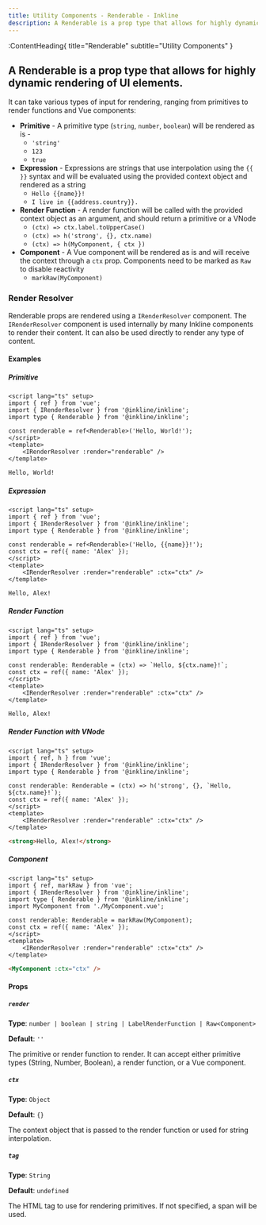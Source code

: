 ```yaml
---
title: Utility Components - Renderable - Inkline
description: A Renderable is a prop type that allows for highly dynamic rendering of UI elements. 
---
```


:ContentHeading{ title="Renderable" subtitle="Utility Components" }
## A Renderable is a prop type that allows for highly dynamic rendering of UI elements. 

It can take various types of input for rendering, ranging from primitives to render functions and Vue components:
- **Primitive** - A primitive type (`string`, `number`, `boolean`) will be rendered as is -
  - `'string'`
  - `123` 
  - `true` 
- **Expression** - Expressions are strings that use interpolation using the `{{ }}` syntax and will be evaluated using the provided context object and rendered as a string 
  - `Hello {{name}}!`
  - `I live in {{address.country}}.`
- **Render Function** - A render function will be called with the provided context object as an argument, and should return a primitive or a VNode
  - `(ctx) => ctx.label.toUpperCase()`
  - `(ctx) => h('strong', {}, ctx.name)`
  - `(ctx) => h(MyComponent, { ctx })`
- **Component** - A Vue component will be rendered as is and will receive the context through a `ctx` prop. Components need to be marked as `Raw` to disable reactivity
  - `markRaw(MyComponent)`

### Render Resolver

Renderable props are rendered using a `IRenderResolver` component. The `IRenderResolver` component is used internally by many Inkline components to render their content. It can also be used directly to render any type of content.

#### Examples

##### Primitive

```vue
<script lang="ts" setup>
import { ref } from 'vue';
import { IRenderResolver } from '@inkline/inkline';
import type { Renderable } from '@inkline/inkline';

const renderable = ref<Renderable>('Hello, World!');
</script>
<template>
    <IRenderResolver :render="renderable" />
</template>
```

```html
Hello, World!
```

##### Expression

```vue
<script lang="ts" setup>
import { ref } from 'vue';
import { IRenderResolver } from '@inkline/inkline';
import type { Renderable } from '@inkline/inkline';

const renderable = ref<Renderable>('Hello, {{name}}!');
const ctx = ref({ name: 'Alex' });
</script>
<template>
    <IRenderResolver :render="renderable" :ctx="ctx" />
</template>
```

```html
Hello, Alex!
```

##### Render Function

```vue
<script lang="ts" setup>
import { ref } from 'vue';
import { IRenderResolver } from '@inkline/inkline';
import type { Renderable } from '@inkline/inkline';

const renderable: Renderable = (ctx) => `Hello, ${ctx.name}!`;
const ctx = ref({ name: 'Alex' });
</script>
<template>
    <IRenderResolver :render="renderable" :ctx="ctx" />
</template>
```

```html
Hello, Alex!
```

##### Render Function with VNode

```vue
<script lang="ts" setup>
import { ref, h } from 'vue';
import { IRenderResolver } from '@inkline/inkline';
import type { Renderable } from '@inkline/inkline';

const renderable: Renderable = (ctx) => h('strong', {}, `Hello, ${ctx.name}!`);
const ctx = ref({ name: 'Alex' });
</script>
<template>
    <IRenderResolver :render="renderable" :ctx="ctx" />
</template>
```

```html
<strong>Hello, Alex!</strong>
```

##### Component

```vue
<script lang="ts" setup>
import { ref, markRaw } from 'vue';
import { IRenderResolver } from '@inkline/inkline';
import type { Renderable } from '@inkline/inkline';
import MyComponent from './MyComponent.vue';

const renderable: Renderable = markRaw(MyComponent);
const ctx = ref({ name: 'Alex' });
</script>
<template>
    <IRenderResolver :render="renderable" :ctx="ctx" />
</template>
```

```html
<MyComponent :ctx="ctx" />
```

#### Props

##### `render`
**Type**: `number | boolean | string | LabelRenderFunction | Raw<Component>`

**Default**: `''`

The primitive or render function to render. It can accept either primitive types (String, Number, Boolean), a render function, or a Vue component.

##### `ctx`
**Type**: `Object`

**Default**: `{}`

The context object that is passed to the render function or used for string interpolation.

##### `tag`
**Type**: `String`

**Default**: `undefined`

The HTML tag to use for rendering primitives. If not specified, a span will be used.
